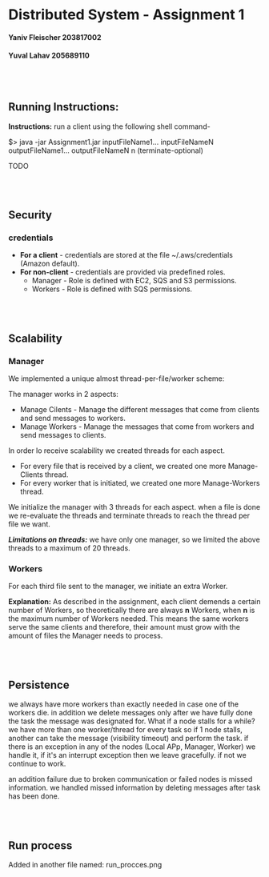 # Distributed System - Assignment 1

#### Yaniv Fleischer 203817002
#### Yuval Lahav 205689110

<br/><br/>
## Running Instructions:


__Instructions:__ run a client using the following shell command-

$> java -jar Assignment1.jar inputFileName1… inputFileNameN outputFileName1… outputFileNameN n (terminate-optional)

TODO

<br/><br/>
## Security
### credentials
* __For a client__ - credentials are stored at the file ~/.aws/credentials (Amazon default).
* __For non-client__ - credentials are provided via predefined roles.
    * Manager - Role is defined with EC2, SQS and S3 permissions.
    * Workers - Role is defined with SQS permissions.

<br/><br/>
## Scalability
### Manager
We implemented a unique almost thread-per-file/worker scheme:

The manager works in 2 aspects:
* Manage Cilents - Manage the different messages that come from clients and send messages to workers.
* Manage Workers - Manage the messages that come from workers and send messages to clients.

In order lo receive scalability we created threads for each aspect. 
* For every file that is received by a client, we created one more Manage-Clients thread.
* For every worker that is initiated, we created one more Manage-Workers thread.

We initialize the manager with 3 threads for each aspect.
when a file is done we re-evaluate the threads and terminate threads to reach the thread per file we want.


___Limitations on threads:___ we have only one manager, so we limited the above threads to a maximum of 20 threads.


### Workers
For each third file sent to the manager, we initiate an extra Worker.

__Explanation:__
As described in the assignment, each client demends a certain number of Workers, 
so theoretically there are always __n__ Workers, when __n__ is the maximum number of Workers needed. 
This means the same workers serve the same clients and therefore, their amount must grow with the amount of files the Manager needs to process. 

<br/><br/>
## Persistence
we always have more workers than exactly needed in case one of the workers die. in addition we delete messages only after we have fully done the task the message was designated for.
What if a node stalls for a while? we have more than one worker/thread for every task so if 1 node stalls, another can take the message (visibility timeout) and perform the task.
if there is an exception in any of the nodes (Local APp, Manager, Worker) we handle it, if it's an interrupt exception then we leave gracefully. if not we continue to work.

an addition failure due to broken communication or failed nodes is missed information. 
we handled missed information by deleting messages after task has been done.

<br/><br/>
## Run process
Added in another file named: run_procces.png




